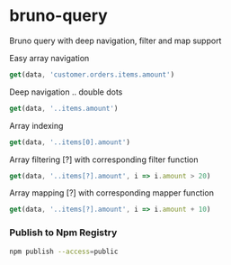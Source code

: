 # bruno-query

Bruno query with deep navigation, filter and map support

Easy array navigation
```js
get(data, 'customer.orders.items.amount')
```
Deep navigation .. double dots
```js
get(data, '..items.amount')
```
Array indexing
```js
get(data, '..items[0].amount')
```
Array filtering [?] with corresponding filter function
```js
get(data, '..items[?].amount', i => i.amount > 20) 
```
Array mapping [?] with corresponding mapper function
```js
get(data, '..items[?].amount', i => i.amount + 10) 
```

### Publish to Npm Registry
```bash
npm publish --access=public
```